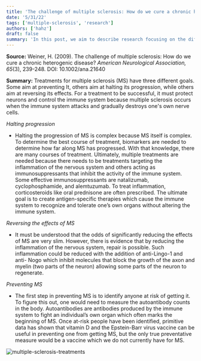 ```yaml
---
title: 'The challenge of multiple sclerosis: How do we cure a chronic heterogenic disease?'
date: '5/31/22'
tags: ['multiple-sclerosis', 'research']
authors: ['hahz']
draft: false
summary: 'In this post, we aim to describe research focusing on the different paths and considerations in treating or preventing multiple sclerosis. .'
---
```

**Source:**
Weiner, H. (2009). The challenge of multiple sclerosis: How do we 
	cure a chronic heterogenic disease?  _American Neurological 
	Association, 65_(3), 239-248. DOI: 10.1002/ana.21640

**Summary:**  Treatments for multiple sclerosis (MS) have three different goals. Some aim at preventing It, others aim at halting its progression, while others aim at reversing its effects. For a treatment to be successful, it must protect neurons and control the immune system because multiple sclerosis occurs when the immune system attacks and gradually destroys one's own nerve cells.

_Halting progression_

- Halting the progression of MS is complex because MS itself is complex. To determine the best course of treatment, biomarkers are needed to determine how far along MS has progressed. With that knowledge, there are many courses of treatment. Ultimately, multiple treatments are needed because there needs to be treatments targeting the inflammation of the nervous system and others acting as immunosuppressants that inhibit the activity of the immune system. Some effective immunosuppressants are natalizumab, cyclophosphamide, and alemtuzumab. To treat inflammation, corticosteroids like oral prednisone are often prescribed. The ultimate goal is to create antigen-specific therapies which cause the immune system to recognize and tolerate one’s own organs without altering the immune system.

_Reversing the effects of MS_

- It must be understood that the odds of significantly reducing the effects of MS are very slim. However, there is evidence that by reducing the inflammation of the nervous system, repair is possible. Such inflammation could be reduced with the addition of anti-Lingo-1 and anti- Nogo which inhibit molecules that block the growth of the axon and myelin (two parts of the neuron) allowing some parts of the neuron to regenerate.

_Preventing MS_

- The first step in preventing MS is to identify anyone at risk of getting it. To figure this out, one would need to measure the autoantibody counts in the body. Autoantibodies are antibodies produced by the immune system to fight an individual’s own organ which often marks the beginning of MS. Once at-risk people have been identified, primitive data has shown that vitamin D and the Epstein-Barr virus vaccine can be useful in preventing one from getting MS, but the only true preventative measure would be a vaccine which we do not currently have for MS.

![multiple-sclerosis-treatments](http://4.bp.blogspot.com/-mHsFRpA2YOk/UT3Y-ZkYFqI/AAAAAAABZtw/a_-S_So5b7Q/s640/Multiple_Sclerosis_treatment.jpg)
